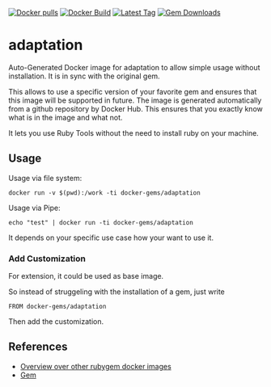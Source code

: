 [![Docker pulls](https://img.shields.io/docker/pulls/rubygem/adaptation.svg)](https://hub.docker.com/r/rubygem/adaptation/)
[![Docker Build](https://img.shields.io/docker/automated/rubygem/adaptation.svg)](https://hub.docker.com/r/rubygem/adaptation/)
[![Latest Tag](https://img.shields.io/github/tag/docker-rubygem/adaptation.svg)](https://hub.docker.com/r/rubygem/adaptation/)
[![Gem Downloads](https://img.shields.io/gem/dt/adaptation.svg)](https://rubygems.org/gems/adaptation/)
# adaptation

Auto-Generated Docker image for adaptation to allow simple usage without installation.
It is in sync with the original gem.

This allows to use a specific version of your favorite gem and ensures that this image will be supported in future.
The image is generated automatically from a github repository by Docker Hub.
This ensures that you exactly know what is in the image and what not.

It lets you use Ruby Tools without the need to install ruby on your machine.

## Usage

Usage via file system:

`docker run -v $(pwd):/work -ti docker-gems/adaptation`

Usage via Pipe:

`echo "test" | docker run -ti docker-gems/adaptation`

It depends on your specific use case how your want to use it.

### Add Customization

For extension, it could be used as base image.

So instead of struggeling with the installation of a gem, just write

`FROM docker-gems/adaptation`

Then add the customization.

## References

 - [Overview over other rubygem docker images](https://github.com/thinkbot/docker-rubygem)
 - [Gem](https://rubygems.org/gems/adaptation/)
